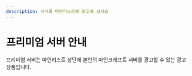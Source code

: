 ```yaml
---
description: 서버를 마인리스트에 광고해 보세요
---
```


# 프리미엄 서버 안내

프리미엄 서버는 마인리스트 상단에 본인의 마인크래프트 서버를 광고할 수 있는 광고 상품입니다.
